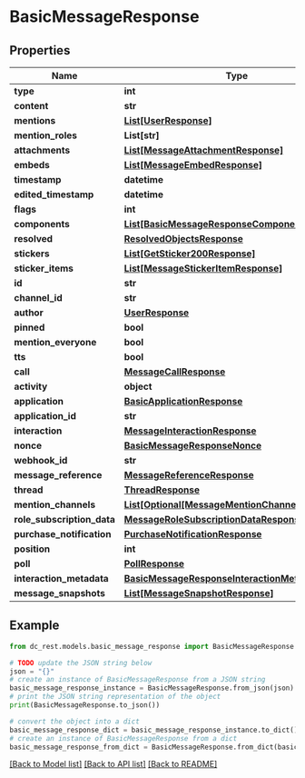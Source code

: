 # BasicMessageResponse


## Properties

Name | Type | Description | Notes
------------ | ------------- | ------------- | -------------
**type** | **int** |  | 
**content** | **str** |  | 
**mentions** | [**List[UserResponse]**](UserResponse.md) |  | 
**mention_roles** | **List[str]** |  | 
**attachments** | [**List[MessageAttachmentResponse]**](MessageAttachmentResponse.md) |  | 
**embeds** | [**List[MessageEmbedResponse]**](MessageEmbedResponse.md) |  | 
**timestamp** | **datetime** |  | 
**edited_timestamp** | **datetime** |  | [optional] 
**flags** | **int** |  | 
**components** | [**List[BasicMessageResponseComponentsInner]**](BasicMessageResponseComponentsInner.md) |  | 
**resolved** | [**ResolvedObjectsResponse**](ResolvedObjectsResponse.md) |  | [optional] 
**stickers** | [**List[GetSticker200Response]**](GetSticker200Response.md) |  | [optional] 
**sticker_items** | [**List[MessageStickerItemResponse]**](MessageStickerItemResponse.md) |  | [optional] 
**id** | **str** |  | 
**channel_id** | **str** |  | 
**author** | [**UserResponse**](UserResponse.md) |  | 
**pinned** | **bool** |  | 
**mention_everyone** | **bool** |  | 
**tts** | **bool** |  | 
**call** | [**MessageCallResponse**](MessageCallResponse.md) |  | [optional] 
**activity** | **object** |  | [optional] 
**application** | [**BasicApplicationResponse**](BasicApplicationResponse.md) |  | [optional] 
**application_id** | **str** |  | [optional] 
**interaction** | [**MessageInteractionResponse**](MessageInteractionResponse.md) |  | [optional] 
**nonce** | [**BasicMessageResponseNonce**](BasicMessageResponseNonce.md) |  | [optional] 
**webhook_id** | **str** |  | [optional] 
**message_reference** | [**MessageReferenceResponse**](MessageReferenceResponse.md) |  | [optional] 
**thread** | [**ThreadResponse**](ThreadResponse.md) |  | [optional] 
**mention_channels** | [**List[Optional[MessageMentionChannelResponse]]**](MessageMentionChannelResponse.md) |  | [optional] 
**role_subscription_data** | [**MessageRoleSubscriptionDataResponse**](MessageRoleSubscriptionDataResponse.md) |  | [optional] 
**purchase_notification** | [**PurchaseNotificationResponse**](PurchaseNotificationResponse.md) |  | [optional] 
**position** | **int** |  | [optional] 
**poll** | [**PollResponse**](PollResponse.md) |  | [optional] 
**interaction_metadata** | [**BasicMessageResponseInteractionMetadata**](BasicMessageResponseInteractionMetadata.md) |  | [optional] 
**message_snapshots** | [**List[MessageSnapshotResponse]**](MessageSnapshotResponse.md) |  | [optional] 

## Example

```python
from dc_rest.models.basic_message_response import BasicMessageResponse

# TODO update the JSON string below
json = "{}"
# create an instance of BasicMessageResponse from a JSON string
basic_message_response_instance = BasicMessageResponse.from_json(json)
# print the JSON string representation of the object
print(BasicMessageResponse.to_json())

# convert the object into a dict
basic_message_response_dict = basic_message_response_instance.to_dict()
# create an instance of BasicMessageResponse from a dict
basic_message_response_from_dict = BasicMessageResponse.from_dict(basic_message_response_dict)
```
[[Back to Model list]](../README.md#documentation-for-models) [[Back to API list]](../README.md#documentation-for-api-endpoints) [[Back to README]](../README.md)


